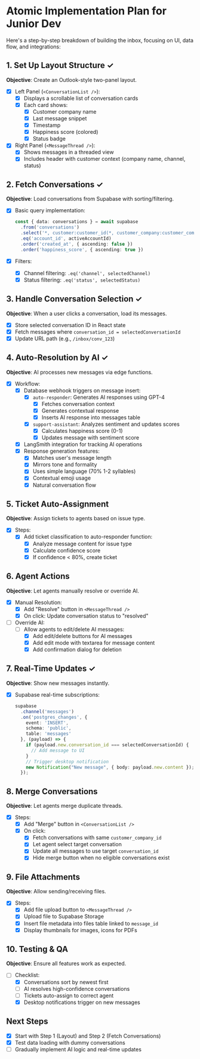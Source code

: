 # Atomic Implementation Plan for Junior Dev

Here's a step-by-step breakdown of building the inbox, focusing on UI, data flow, and integrations:

## 1. Set Up Layout Structure ✓
**Objective**: Create an Outlook-style two-panel layout.

- [x] Left Panel (`<ConversationList />`):
  - [x] Displays a scrollable list of conversation cards
  - [x] Each card shows:
    - [x] Customer company name
    - [x] Last message snippet
    - [x] Timestamp
    - [x] Happiness score (colored)
    - [x] Status badge

- [x] Right Panel (`<MessageThread />`):
  - [x] Shows messages in a threaded view
  - [x] Includes header with customer context (company name, channel, status)

## 2. Fetch Conversations ✓
**Objective**: Load conversations from Supabase with sorting/filtering.

- [x] Basic query implementation:
  ```typescript
  const { data: conversations } = await supabase
    .from('conversations')
    .select('*, customer:customer_id(*, customer_company:customer_company_id(*))')
    .eq('account_id', activeAccountId)
    .order('created_at', { ascending: false })
    .order('happiness_score', { ascending: true })
  ```

- [x] Filters:
  - [x] Channel filtering: `.eq('channel', selectedChannel)`
  - [x] Status filtering: `.eq('status', selectedStatus)`

## 3. Handle Conversation Selection ✓
**Objective**: When a user clicks a conversation, load its messages.

- [x] Store selected conversation ID in React state
- [x] Fetch messages where `conversation_id = selectedConversationId`
- [x] Update URL path (e.g., `/inbox/conv_123`)

## 4. Auto-Resolution by AI ✓
**Objective**: AI processes new messages via edge functions.

- [x] Workflow:
  - [x] Database webhook triggers on message insert:
    - [x] `auto-responder`: Generates AI responses using GPT-4
      - [x] Fetches conversation context
      - [x] Generates contextual response
      - [x] Inserts AI response into messages table
    - [x] `support-assistant`: Analyzes sentiment and updates scores
      - [x] Calculates happiness score (0-1)
      - [x] Updates message with sentiment score
  - [x] LangSmith integration for tracking AI operations
  - [x] Response generation features:
    - [x] Matches user's message length
    - [x] Mirrors tone and formality
    - [x] Uses simple language (70% 1-2 syllables)
    - [x] Contextual emoji usage
    - [x] Natural conversation flow

## 5. Ticket Auto-Assignment
**Objective**: Assign tickets to agents based on issue type.

- [x] Steps:
  - [x] Add ticket classification to auto-responder function:
    - [x] Analyze message content for issue type
    - [x] Calculate confidence score
    - [x] If confidence < 80%, create ticket

## 6. Agent Actions
**Objective**: Let agents manually resolve or override AI.

- [x] Manual Resolution:
  - [x] Add "Resolve" button in `<MessageThread />`
  - [x] On click: Update conversation status to "resolved"

- [ ] Override AI:
  - [ ] Allow agents to edit/delete AI messages:
    - [x] Add edit/delete buttons for AI messages
    - [x] Add edit mode with textarea for message content
    - [x] Add confirmation dialog for deletion

## 7. Real-Time Updates ✓
**Objective**: Show new messages instantly.

- [x] Supabase real-time subscriptions:
  ```typescript
  supabase
    .channel('messages')
    .on('postgres_changes', {
      event: 'INSERT',
      schema: 'public',
      table: 'messages'
    }, (payload) => {
      if (payload.new.conversation_id === selectedConversationId) {
        // Add message to UI
      }
      // Trigger desktop notification
      new Notification("New message", { body: payload.new.content });
    });
  ```

## 8. Merge Conversations
**Objective**: Let agents merge duplicate threads.

- [x] Steps:
  - [x] Add "Merge" button in `<ConversationList />`
  - [x] On click:
    - [x] Fetch conversations with same `customer_company_id`
    - [x] Let agent select target conversation
    - [x] Update all messages to use target `conversation_id`
    - [x] Hide merge button when no eligible conversations exist

## 9. File Attachments
**Objective**: Allow sending/receiving files.

- [x] Steps:
  - [x] Add file upload button to `<MessageThread />`
  - [x] Upload file to Supabase Storage
  - [x] Insert file metadata into files table linked to `message_id`
  - [x] Display thumbnails for images, icons for PDFs

## 10. Testing & QA
**Objective**: Ensure all features work as expected.

- [ ] Checklist:
  - [x] Conversations sort by newest first
  - [ ] AI resolves high-confidence conversations
  - [ ] Tickets auto-assign to correct agent
  - [x] Desktop notifications trigger on new messages

## Next Steps
- [x] Start with Step 1 (Layout) and Step 2 (Fetch Conversations)
- [x] Test data loading with dummy conversations
- [ ] Gradually implement AI logic and real-time updates